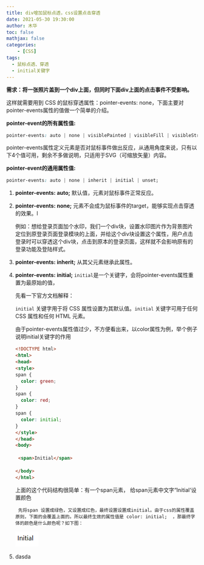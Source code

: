 ```yaml
---
title: div增加鼠标点透，css设置点击穿透
date: 2021-05-30 19:30:00
author: 木华
toc: false
mathjax: false
categories: 
    - [CSS]
tags:
  - 鼠标点透、穿透
  - initial关键字
---
```


**需求：将一张照片盖到一个div上面，但同时下面div上面的点击事件不受影响。**

这样就需要用到 CSS 的鼠标穿透属性：pointer-events: none，下面主要对pointer-events属性的值做一个简单的介绍。

**pointer-event的所有属性值:**

```css
pointer-events: auto | none | visiblePainted | visibleFill | visibleStroke | visible | painted | fill | stroke | all | inherit | initial | unset;
```

pointer-events属性定义元素是否对鼠标事件做出反应，从通用角度来说，只有以下4个值可用，剩余不多做说明，只适用于SVG（可缩放矢量）内容。

**pointer-event的通用属性值:**

```css
pointer-events: auto | none | inherit | initial | unset;
```

1. **pointer-events:  auto;**  默认值，元素对鼠标事件正常反应。

2. **pointer-events: none;**   元素不会成为鼠标事件的target，能够实现点击穿透的效果。l

   例如：想给登录页面加个水印，我们一个div块，设置水印图片作为背景图片定位到原登录页面登录模块的上面，并给这个div块设置这个属性，用户点击登录时可以穿透这个div块，点击到原本的登录页面，这样就不会影响原有的登录功能及登陆样式。

3. **pointer-events: inherit;**  从其父元素继承此属性。

4. **pointer-events:  initial;**  `initial`是一个关键字，会将pointer-events属性重置为最原始的值，

   先看一下官方文档解释：

   `initial` 关键字用于将 CSS 属性设置为其默认值。`initial` 关键字可用于任何 CSS 属性和任何 HTML 元素。

   由于pointer-events属性值过少，不方便看出来，以color属性为例，举个例子说明initial关键字的作用

   ```html
   <!DOCTYPE html>
   <html>
   <head>
   <style>
   span {
     color: green; 
   }
   span {
     color: red;
   }
   span {
     color: initial; 
   }
   </style>
   </head>
   <body>
   
    <span>Initial</span>
       
   </body>
   </html>
   ```

   上面的这个代码结构很简单：有一个span元素， 给span元素中文字“Initial‘设置颜色

    	先将span 设置成绿色，又设置成红色，最终设置设置成initial。由于css的属性覆盖原则，下面的会覆盖上面的。所以最终生效的属性值是 color: initial;  ，那最终字体的颜色是什么颜色呢？如下图：

   ![image-20220530180556406](https://raw.githubusercontent.com/hualinzhang/zhlBlogPicture/master/20220530180556.png)

5. dasda

